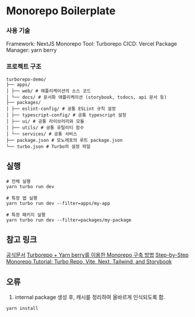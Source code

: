 # Monorepo Boilerplate

### 사용 기술

Framework: NextJS
Monorepo Tool: Turborepo
CICD: Vercel
Package Manager: yarn berry

### 프로젝트 구조

```
turborepo-demo/
├── apps/
│ ├── web/ # 애플리케이션의 소스 코드
│ └── docs/ # 문서화 애플리케이션 (storybook, tsdocs, api 문서 등)
├── packages/
│ ├── eslint-config/ # 공통 ESLint 규칙 설정
│ ├── typescript-config/ # 공통 typescript 설정
│ ├── ui/ # 공통 라이브러리와 모듈
│ ├── utils/ # 공통 유틸리티 함수
│ └── services/ # 공통 서비스
├── package.json # 모노레포의 루트 package.json
└── turbo.json # Turbo의 설정 파일
```

## 실행

```
# 전체 실행
yarn turbo run dev

# 특정 앱 실행
yarn turbo run dev --filter=apps/my-app

# 특정 패키지 실행
yarn turbo run dev --filter=packages/my-package

```

## 참고 링크

[공식문서](https://turbo.build/repo/docs)
[Turborepo + Yarn berry를 이용한 Monorepo 구축 방법](https://techblog.uplus.co.kr/turborepo-yarn-berry%EB%A5%BC-%EC%9D%B4%EC%9A%A9%ED%95%9C-monorepo-%EA%B5%AC%EC%B6%95-%EB%B0%A9%EB%B2%95-e09d58da9fdf)
[Step-by-Step Monorepo Tutorial: Turbo Repo, Vite, Next, Tailwind, and Storybook](https://www.youtube.com/watch?v=exCTI9nOc-E)

## 오류

1. internal package 생성 후, 캐시를 정리하여 올바르게 인식되도록 함.

```
yarn install
```
